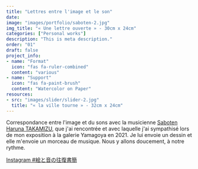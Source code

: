 ```yaml
---
title: "Lettres entre l'image et le son"
date: 
image: "images/portfolio/saboten-2.jpg"
img_title: "« Une lettre ouverte » - 30cm x 24cm"
categories: ["Personal works"]
description: "This is meta description."
order: "01"
draft: false
project_info:
- name: "Format"
  icon: "fas fa-ruler-combined"
  content: "various"
- name: "Support"
  icon: "fas fa-paint-brush"
  content: "Watercolor on Paper"
resources:
- src: "images/slider/slider-2.jpg"
  title: "« la ville tourne » - 32cm x 24cm"
---
```

Correspondance entre l'image et du sons avec la musicienne [Saboten Haruna TAKAMIZU](http://takamizuharuna.com), que j'ai rencontrée et avec laquelle j'ai sympathisé lors de mon exposition à la galerie Yamagoya en 2021. Je lui envoie un dessin et elle m'envoie un morceau de musique. Nous y allons doucement, à notre rythme.  

[Instagram #絵と音の往復書簡](https://www.instagram.com/explore/tags/絵と音の往復書簡/?hl=undefined)
